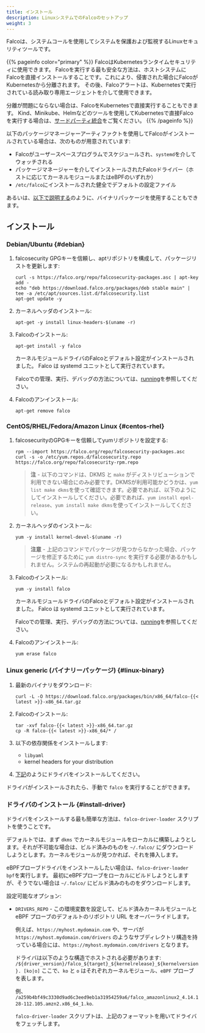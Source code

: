 ```yaml
---
title: インストール
description: LinuxシステムでのFalcoのセットアップ
weight: 3
---
```


Falcoは、システムコールを使用してシステムを保護および監視するLinuxセキュリティツールです。

{{% pageinfo color="primary" %}}
FalcoはKubernetesランタイムセキュリティに使用できます。
Falcoを実行する最も安全な方法は、ホストシステムにFalcoを直接インストールすることです。これにより、侵害された場合にFalcoがKubernetesから分離されます。
その後、Falcoアラートは、Kubernetesで実行されている読み取り専用エージェントを介して使用できます。

分離が問題にならない場合は、FalcoをKubernetesで直接実行することもできます。
Kind、Minikube、Helmなどのツールを使用してKubernetesで直接Falcoを実行する場合は、[サードパーティ統合](../third-party)をご覧ください。
{{% /pageinfo %}}


以下のパッケージマネージャーアーティファクトを使用してFalcoがインストールされている場合は、次のものが用意されています:

 - Falcoがユーザースペースプログラムでスケジュールされ、`systemd`を介してウォッチされる
 - パッケージマネージャーを介してインストールされたFalcoドライバー（ホストに応じてカーネルモジュールまたはeBPFのいずれか）
 - `/etc/falco`にインストールされた健全でデフォルトの設定ファイル

あるいは、[以下で説明する](#linux-binary)のように、バイナリパッケージを使用することもできます。

## インストール

### Debian/Ubuntu {#debian}

1. falcosecurity GPGキーを信頼し、aptリポジトリを構成して、パッケージリストを更新します:

    ```shell
    curl -s https://falco.org/repo/falcosecurity-packages.asc | apt-key add -
    echo "deb https://download.falco.org/packages/deb stable main" | tee -a /etc/apt/sources.list.d/falcosecurity.list
    apt-get update -y
    ```

2. カーネルヘッダのインストール:

    ```shell
    apt-get -y install linux-headers-$(uname -r)
    ```

3. Falcoのインストール:

    ```shell
    apt-get install -y falco
    ```

    カーネルモジュールドライバのFalcoとデフォルト設定がインストールされました。
    Falco は systemd ユニットとして実行されています。

    Falcoでの管理、実行、デバッグの方法については、[running](../running)を参照してください。

4. Falcoのアンインストール:

    ```shell
    apt-get remove falco
    ```

### CentOS/RHEL/Fedora/Amazon Linux {#centos-rhel}

1. falcosecurityのGPGキーを信頼してyumリポジトリを設定する:

    ```shell
    rpm --import https://falco.org/repo/falcosecurity-packages.asc
    curl -s -o /etc/yum.repos.d/falcosecurity.repo https://falco.org/repo/falcosecurity-rpm.repo
    ```

    > **注** - 以下のコマンドは、DKMS と `make` がディストリビューションで利用できない場合にのみ必要です。DKMSが利用可能かどうかは、`yum list make dkms`を使って確認できます。必要であれば、以下のようにしてインストールしてください。必要であれば、`yum install epel-release`、`yum install make dkms`を使ってインストールしてください。

2. カーネルヘッダのインストール:

    ```shell
    yum -y install kernel-devel-$(uname -r)
    ```

    > **注意** - 上記のコマンドでパッケージが見つからなかった場合、パッケージを修正するために `yum distro-sync` を実行する必要があるかもしれません。システムの再起動が必要になるかもしれません。

3. Falcoのインストール:

    ```shell
    yum -y install falco
    ```
    カーネルモジュールドライバのFalcoとデフォルト設定がインストールされました。
    Falco は systemd ユニットとして実行されています。

    Falcoでの管理、実行、デバッグの方法については、[running](../running)を参照してください。


4. Falcoのアンインストール:

    ```shell
    yum erase falco
    ```

### Linux generic (バイナリーパッケージ) {#linux-binary}

1. 最新のバイナリをダウンロード:

    ```shell
    curl -L -O https://download.falco.org/packages/bin/x86_64/falco-{{< latest >}}-x86_64.tar.gz
    ```

2. Falcoのインストール:

    ```shell
    tar -xvf falco-{{< latest >}}-x86_64.tar.gz
    cp -R falco-{{< latest >}}-x86_64/* /
    ```
3. 以下の依存関係をインストールします:
    - `libyaml`
    - kernel headers for your distribution

4. [下記](#install-driver)のようにドライバをインストールしてください。

ドライバがインストールされたら、手動で `falco` を実行することができます。

### ドライバのインストール {#install-driver}

ドライバをインストールする最も簡単な方法は、`falco-driver-loader` スクリプトを使うことです。

デフォルトでは、まず `dkms` でカーネルモジュールをローカルに構築しようとします。それが不可能な場合は、ビルド済みのものを `~/.falco/` にダウンロードしようとします。カーネルモジュールが見つかれば、それを挿入します。

eBPFプローブドライバをインストールしたい場合は、`falco-driver-loader bpf`を実行します。
最初にeBPFプローブをローカルにビルドしようとしますが、そうでない場合は `~/.falco/` にビルド済みのものをダウンロードします。

設定可能なオプション:

- `DRIVERS_REPO` - この環境変数を設定して、ビルド済みカーネルモジュールと eBPF プローブのデフォルトのリポジトリ URL をオーバーライドします。

    例えば、`https://myhost.mydomain.com` や、サーバが `https://myhost.mydomain.com/drivers` のようなサブディレクトリ構造を持っている場合には、`https://myhost.mydomain.com/drivers` となります。

    ドライバは以下のような構造でホストされる必要があります:
     `/${driver_version}/falco_${target}_${kernelrelease}_${kernelversion}. [ko|o]` ここで、`ko` と `o` はそれぞれカーネルモジュール、`eBPF` プローブを表します。

    例、 `/a259b4bf49c3330d9ad6c3eed9eb1a31954259a6/falco_amazonlinux2_4.14.128-112.105.amzn2.x86_64_1.ko`.

    `falco-driver-loader` スクリプトは、上記のフォーマットを用いてドライバをフェッチします。
